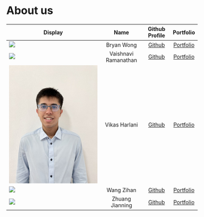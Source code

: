 # About us

Display | Name | Github Profile | Portfolio 
--------|:----:|:--------------:|:---------:
![](https://via.placeholder.com/100.png?text=Photo) | Bryan Wong | [Github](https://github.com/bryanwhl) | [Portfolio](team/bryanwhl.md)
![](https://via.placeholder.com/100.png?text=Photo) | Vaishnavi Ramanathan | [Github](https://github.com/vaiish371) | [Portfolio](team/johndoe.md)
![](vikas.jpg) | Vikas Harlani | [Github](https://github.com/vvvvh123) | [Portfolio](team/vvvvh123.md)
![](https://via.placeholder.com/100.png?text=Photo) | Wang Zihan | [Github](https://github.com/zihan9485) | [Portfolio](team/zihan.md)
![](https://via.placeholder.com/100.png?text=Photo) | Zhuang Jianning | [Github](https://github.com/jianningzhuang) | [Portfolio](team/jianningzhuang.md)
